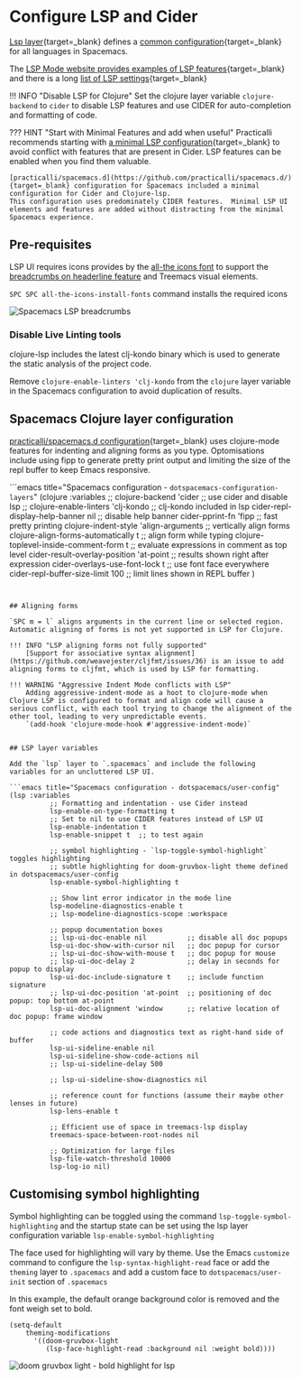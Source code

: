 # Configure LSP and Cider

[Lsp layer](https://github.com/syl20bnr/spacemacs/tree/develop/layers/%2Btools/lsp){target=_blank} defines a [common configuration](https://github.com/syl20bnr/spacemacs/blob/develop/layers/+tools/lsp/config.el){target=_blank} for all languages in Spacemacs.

The [LSP Mode website provides examples of LSP features](https://emacs-lsp.github.io/lsp-mode/){target=_blank} and there is a long [list of LSP settings](https://emacs-lsp.github.io/lsp-mode/page/settings/){target=_blank}


!!! INFO "Disable LSP for Clojure"
    Set the clojure layer variable `clojure-backend` to `cider` to disable LSP features and use CIDER for auto-completion and formatting of code.


??? HINT "Start with Minimal Features and add when useful"
    Practicalli recommends starting with [a minimal LSP configuration](https://github.com/practicalli/spacemacs.d/){target=_blank} to avoid conflict with features that are present in Cider.  LSP features can be enabled when you find them valuable.

    [practicalli/spacemacs.d](https://github.com/practicalli/spacemacs.d/){target=_blank} configuration for Spacemacs included a minimal configuration for Cider and Clojure-lsp.
    This configuration uses predominately CIDER features.  Minimal LSP UI elements and features are added without distracting from the minimal Spacemacs experience.


## Pre-requisites

LSP UI requires icons provides by the [all-the icons font](https://github.com/domtronn/all-the-icons.el) to support the [breadcrumbs on headerline feature](https://emacs-lsp.github.io/lsp-mode/page/main-features/#breadcrumb-on-headerline) and Treemacs visual elements.

`SPC SPC all-the-icons-install-fonts` command installs the required icons

![Spacemacs LSP breadcrumbs](https://raw.githubusercontent.com/practicalli/graphic-design/live/editors/spacemacs/screenshots/spacemacs-lsp-breadcumbs.png)


### Disable Live Linting tools

clojure-lsp includes the latest clj-kondo binary which is used to generate the static analysis of the project code.

Remove `clojure-enable-linters 'clj-kondo` from the `clojure` layer variable in the Spacemacs configuration to avoid duplication of results.


## Spacemacs Clojure layer configuration

[practicalli/spacemacs.d configuration](https://github.com/practicalli/spacemacs.d/){target=_blank} uses clojure-mode features for indenting and aligning forms as you type.  Optomisations include using fipp to generate pretty print output and limiting the size of the repl buffer to keep Emacs responsive.

```emacs title="Spacemacs configuration - `dotspacemacs-configuration-layers`"
     (clojure :variables
     ;; clojure-backend 'cider               ;; use cider and disable lsp
     ;; clojure-enable-linters 'clj-kondo    ;; clj-kondo included in lsp
     cider-repl-display-help-banner nil      ;; disable help banner
     cider-pprint-fn 'fipp                   ;; fast pretty printing
     clojure-indent-style 'align-arguments   ;; vertically align forms
     clojure-align-forms-automatically t     ;; align form while typing
     clojure-toplevel-inside-comment-form t  ;; evaluate expressions in comment as top level
     cider-result-overlay-position 'at-point ;; results shown right after expression
     cider-overlays-use-font-lock t          ;; use font face everywhere
     cider-repl-buffer-size-limit 100        ;; limit lines shown in REPL buffer
     )
```


## Aligning forms

`SPC m = l` aligns arguments in the current line or selected region.  Automatic aligning of forms is not yet supported in LSP for Clojure.

!!! INFO "LSP aligning forms not fully supported"
    [Support for associative syntax alignment](https://github.com/weavejester/cljfmt/issues/36) is an issue to add aligning forms to cljfmt, which is used by LSP for formatting.

!!! WARNING "Aggressive Indent Mode conflicts with LSP"
    Adding aggressive-indent-mode as a hoot to clojure-mode when Clojure LSP is configured to format and align code will cause a serious conflict, with each tool trying to change the alignment of the other tool, leading to very unpredictable events.
    `(add-hook 'clojure-mode-hook #'aggressive-indent-mode)`


## LSP layer variables

Add the `lsp` layer to `.spacemacs` and include the following variables for an uncluttered LSP UI.

```emacs title="Spacemacs configuration - dotspacemacs/user-config"
(lsp :variables
          ;; Formatting and indentation - use Cider instead
          lsp-enable-on-type-formatting t
          ;; Set to nil to use CIDER features instead of LSP UI
          lsp-enable-indentation t
          lsp-enable-snippet t  ;; to test again

          ;; symbol highlighting - `lsp-toggle-symbol-highlight` toggles highlighting
          ;; subtle highlighting for doom-gruvbox-light theme defined in dotspacemacs/user-config
          lsp-enable-symbol-highlighting t

          ;; Show lint error indicator in the mode line
          lsp-modeline-diagnostics-enable t
          ;; lsp-modeline-diagnostics-scope :workspace

          ;; popup documentation boxes
          ;; lsp-ui-doc-enable nil          ;; disable all doc popups
          lsp-ui-doc-show-with-cursor nil   ;; doc popup for cursor
          ;; lsp-ui-doc-show-with-mouse t   ;; doc popup for mouse
          ;; lsp-ui-doc-delay 2             ;; delay in seconds for popup to display
          lsp-ui-doc-include-signature t    ;; include function signature
          ;; lsp-ui-doc-position 'at-point  ;; positioning of doc popup: top bottom at-point
          lsp-ui-doc-alignment 'window      ;; relative location of doc popup: frame window

          ;; code actions and diagnostics text as right-hand side of buffer
          lsp-ui-sideline-enable nil
          lsp-ui-sideline-show-code-actions nil
          ;; lsp-ui-sideline-delay 500

          ;; lsp-ui-sideline-show-diagnostics nil

          ;; reference count for functions (assume their maybe other lenses in future)
          lsp-lens-enable t

          ;; Efficient use of space in treemacs-lsp display
          treemacs-space-between-root-nodes nil

          ;; Optimization for large files
          lsp-file-watch-threshold 10000
          lsp-log-io nil)
```


## Customising symbol highlighting

Symbol highlighting can be toggled using the command `lsp-toggle-symbol-highlighting` and the startup state can be set using the lsp layer configuration variable `lsp-enable-symbol-highlighting`

The face used for highlighting will vary by theme.  Use the Emacs `customize` command to configure the `lsp-syntax-highlight-read` face or add the `theming` layer to `.spacemacs` and add a custom face to `dotspacemacs/user-init` section of `.spacemacs`

In this example, the default orange background color is removed and the font weigh set to bold.
```emacs title "Spacemacs configuration - dotspacemacs/user-init"
(setq-default
    theming-modifications
      '((doom-gruvbox-light
         (lsp-face-highlight-read :background nil :weight bold))))
```

![doom gruvbox light - bold highlight for lsp](https://raw.githubusercontent.com/practicalli/graphic-design/live/editors/spacemacs/screenshots/doom-gruvbox-light-bold.png)
